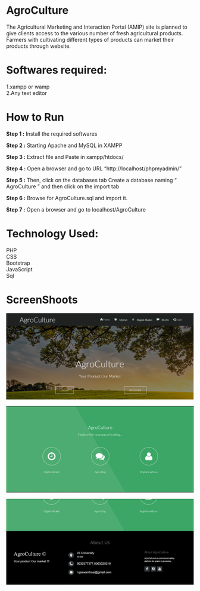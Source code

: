 # AgroCulture

The Agricultural Marketing and Interaction Portal (AMIP) site is planned to give clients access to the various number of fresh agricultural products. Farmers with cultivating different types of products can market their products through website.

# Softwares required:
1.xampp or wamp <br>
2.Any text editor 

# How to Run

**Step 1 :** Install the required softwares

**Step 2 :** Starting Apache and MySQL in XAMPP

**Step 3 :** Extract file and Paste in xampp/htdocs/

**Step 4 :** Open a browser and go to URL “http://localhost/phpmyadmin/”

**Step 5 :** Then, click on the databases tab Create a database naming “ AgroCulture ” and then click on the import tab

**Step 6 :** Browse for AgroCulture.sql and import it.

**Step 7 :** Open a browser and go to localhost/AgroCulture

# Technology Used:

PHP<br>
CSS<br> 
Bootstrap<br>
JavaScript<br>
Sql<br>

# ScreenShoots

![](preview/1.PNG)

![](preview/2.PNG)

![](preview/3.PNG)



